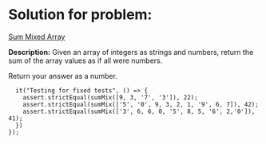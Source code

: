 # Solution for problem:

[Sum Mixed Array](https://www.codewars.com/kata/57eaeb9578748ff92a000009)

**Description:**
Given an array of integers as strings and numbers, return the sum of the array values as if all were numbers.

Return your answer as a number.

```plaintextdescribe("Basic tests",() =>{
  it("Testing for fixed tests", () => {
    assert.strictEqual(sumMix([9, 3, '7', '3']), 22);
    assert.strictEqual(sumMix(['5', '0', 9, 3, 2, 1, '9', 6, 7]), 42);
    assert.strictEqual(sumMix(['3', 6, 6, 0, '5', 8, 5, '6', 2,'0']), 41);
  })
});
```
